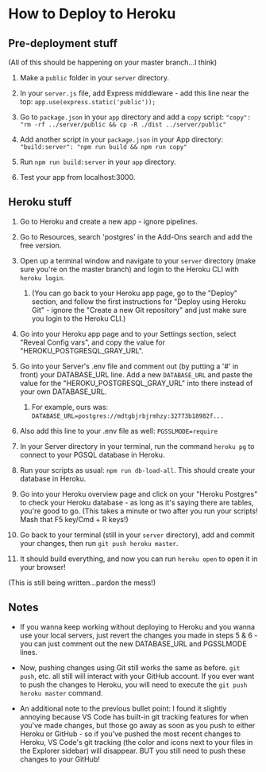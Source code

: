 # How to Deploy to Heroku

## Pre-deployment stuff
(All of this should be happening on your master branch...I think)

1. Make a `public` folder in your `server` directory.

1. In your `server.js` file, add Express middleware - add this line near the top:
  `app.use(express.static('public'));`

1. Go to `package.json` in your `app` directory and add a `copy` script: 
  `"copy": "rm -rf ../server/public && cp -R ./dist ../server/public"`

1. Add another script in your `package.json` in your App directory:
  `"build:server": "npm run build && npm run copy"`

1. Run `npm run build:server` in your `app` directory.

1. Test your app from localhost:3000.

## Heroku stuff
1. Go to Heroku and create a new app - ignore pipelines.

1. Go to Resources, search 'postgres' in the Add-Ons search and add the free version.

1. Open up a terminal window and navigate to your `server` directory (make sure you're on the master branch) and login to the Heroku CLI with `heroku login`. 
    1. (You can go back to your Heroku app page, go to the "Deploy" section, and follow the first instructions for "Deploy using Heroku Git" - ignore the "Create a new Git repository" and just make sure you login to the Heroku CLI.)

1. Go into your Heroku app page and to your Settings section, select "Reveal Config vars", and copy the value for "HEROKU_POSTGRESQL_GRAY_URL".

1. Go into your Server's .env file and comment out (by putting a '#' in front) your DATABASE_URL line. Add a new `DATABASE_URL` and paste the value for the "HEROKU_POSTGRESQL_GRAY_URL" into there instead of your own DATABASE_URL.
    1. For example, ours was: `DATABASE_URL=postgres://mdtgbjrbjrmhzy:32773b18982f...`

1. Also add this line to your .env file as well:
  `PGSSLMODE=require`

1. In your Server directory in your terminal, run the command `heroku pg` to connect to your PGSQL database in Heroku.

1. Run your scripts as usual: `npm run db-load-all`. This should create your database in Heroku.

1. Go into your Heroku overview page and click on your "Heroku Postgres" to check your Heroku database - as long as it's saying there are tables, you're good to go. (This takes a minute or two after you run your scripts! Mash that F5 key/Cmd + R keys!)

1. Go back to your terminal (still in your `server` directory), add and commit your changes, then run `git push heroku master`.

1. It should build everything, and now you can run `heroku open` to open it in your browser!

(This is still being written...pardon the mess!)

## Notes
* If you wanna keep working without deploying to Heroku and you wanna use your local servers, just revert the changes you made in steps 5 & 6 - you can just comment out the new DATABASE_URL and PGSSLMODE lines.

* Now, pushing changes using Git still works the same as before. `git push`, etc. all still will interact with your GitHub account. If you ever want to push the changes to Heroku, you will need to execute the `git push heroku master` command. 

* An additional note to the previous bullet point: I found it slightly annoying because VS Code has built-in git tracking features for when you've made changes, but those go away as soon as you push to either Heroku or GitHub - so if you've pushed the most recent changes to Heroku, VS Code's git tracking (the color and icons next to your files in the Explorer sidebar) will disappear. BUT you still need to push these changes to your GitHub!


<!-- 1. Once done, go back to Settings and look at your config vars for your PGSQL. -->
<!-- 1. Run `npm run copy` in your App directory. (OPTIONAL)
1. Run `npm run build` in your App directory. (OPTIONAL)
1. Go to your the Settings section of your Heroku App and add your .env variables into the key-value fields -->
